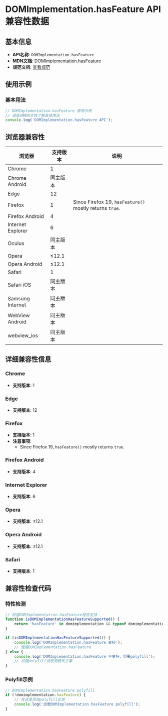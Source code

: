 # DOMImplementation.hasFeature API 兼容性数据

## 基本信息

- **API名称**: `DOMImplementation.hasFeature`
- **MDN文档**: [DOMImplementation.hasFeature](https://developer.mozilla.org/docs/Web/API/DOMImplementation/hasFeature)
- **规范文档**: [查看规范](https://dom.spec.whatwg.org/#dom-domimplementation-hasfeature)

## 使用示例

### 基本用法

```javascript
// DOMImplementation.hasFeature 使用示例
// 请查阅MDN文档了解具体用法
console.log('DOMImplementation.hasFeature API');
```

## 浏览器兼容性

| 浏览器 | 支持版本 | 说明 |
|--------|----------|------|
| Chrome | 1 |  |
| Chrome Android | 同主版本 |  |
| Edge | 12 |  |
| Firefox | 1 | Since Firefox 19, `hasFeature()` mostly returns `true`. |
| Firefox Android | 4 |  |
| Internet Explorer | 6 |  |
| Oculus | 同主版本 |  |
| Opera | ≤12.1 |  |
| Opera Android | ≤12.1 |  |
| Safari | 1 |  |
| Safari iOS | 同主版本 |  |
| Samsung Internet | 同主版本 |  |
| WebView Android | 同主版本 |  |
| webview_ios | 同主版本 |  |

## 详细兼容性信息

### Chrome

- **支持版本**: 1

### Edge

- **支持版本**: 12

### Firefox

- **支持版本**: 1
- **注意事项**:
  - Since Firefox 19, `hasFeature()` mostly returns `true`.

### Firefox Android

- **支持版本**: 4

### Internet Explorer

- **支持版本**: 6

### Opera

- **支持版本**: ≤12.1

### Opera Android

- **支持版本**: ≤12.1

### Safari

- **支持版本**: 1

## 兼容性检查代码

### 特性检测

```javascript
// 检查DOMImplementation.hasFeature是否支持
function isDOMImplementationHasFeatureSupported() {
    return 'hasFeature' in domimplementation && typeof domimplementation.hasFeature === 'function';
}

if (isDOMImplementationHasFeatureSupported()) {
    console.log('DOMImplementation.hasFeature 支持');
    // 使用DOMImplementation.hasFeature
} else {
    console.log('DOMImplementation.hasFeature 不支持，需要polyfill');
    // 加载polyfill或使用替代方案
}
```

### Polyfill示例

```javascript
// DOMImplementation.hasFeature polyfill
if (!domimplementation.hasFeature) {
    // 在这里添加polyfill实现
    console.log('加载DOMImplementation.hasFeature polyfill');
}
```

